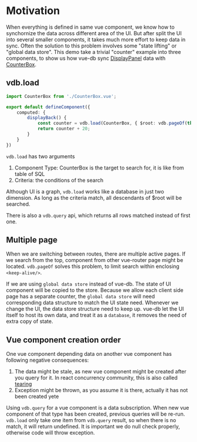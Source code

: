 # Motivation

When everything is defined in same vue component, we know how to synchornize the data across different area of the UI. 
But after split the UI into several smaller components, it takes much more effort to keep data in sync.
Often the solution to this problem involves some "state lifting" or "global data store".
This demo take a trivial "counter" example into three components, to show us how vue-db sync [DisplayPanel](./src/components/DisplayPanel.vue) data with [CounterBox](./src/components/CounterBox.vue).

## vdb.load

```ts
import CounterBox from './CounterBox.vue';

export default defineComponent({
    computed: {
        displayBack() {
            const counter = vdb.load(CounterBox, { $root: vdb.pageOf(this) })?.count || 0;
            return counter + 20;
        }
    }
})
```

`vdb.load` has two arguments

1. Component Type: CounterBox is the target to search for, it is like from table of SQL
2. Criteria: the conditions of the search

Although UI is a graph, `vdb.load` works like a database in just two dimension. As long as the criteria match, all descendants of $root will be searched.

There is also a `vdb.query` api, which returns all rows matched instead of first one.

## Multiple page

When we are switching between routes, there are multiple active pages. If we search from the top, component from other vue-router page might be located. `vdb.pageOf` solves this problem, to limit search within enclosing `<keep-alive/>`.

If we are using `global data store` instead of vue-db. The state of UI component will be copied to the store. Because we allow each client side page has a separate counter, the `global data store` will need corresponding data structure to match the UI state need. Whenever we change the UI, the data store structure need to keep up. vue-db let the UI itself to host its own data, and treat it as a `database`, it removes the need of extra copy of state.

## Vue component creation order

One vue component depending data on another vue component has following negative consequences:

1. The data might be stale, as new vue component might be created after you query for it. In react concurrency community, this is also called [tearing](https://github.com/reactwg/react-18/discussions/69)
2. Exception might be thrown, as you assume it is there, actually it has not been created yete

Using `vdb.query` for a vue component is a data subscription. When new vue component of that type has been created, previous queries will be re-run.
`vdb.load` only take one item from `vdb.query` result, so when there is no match, it will return undefined.
It is important we do null check properly, otherwise code will throw exception.